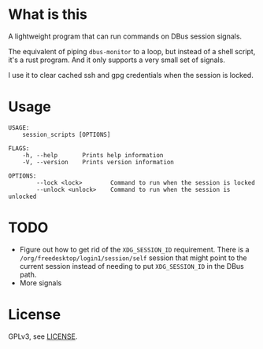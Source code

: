 # What is this

A lightweight program that can run commands on DBus session signals. 

The equivalent of piping `dbus-monitor` to a loop, but instead of a shell script, it's a rust program. And it only supports a very small set of signals.

I use it to clear cached ssh and gpg credentials when the session is locked.

# Usage

```
USAGE:
    session_scripts [OPTIONS]

FLAGS:
    -h, --help       Prints help information
    -V, --version    Prints version information

OPTIONS:
        --lock <lock>        Command to run when the session is locked
        --unlock <unlock>    Command to run when the session is unlocked
```

# TODO

- Figure out how to get rid of the `XDG_SESSION_ID` requirement. There is a `/org/freedesktop/login1/session/self` session that might point to the current session instead of needing to put `XDG_SESSION_ID` in the DBus path.
- More signals

# License

GPLv3, see [LICENSE](./LICENSE).
